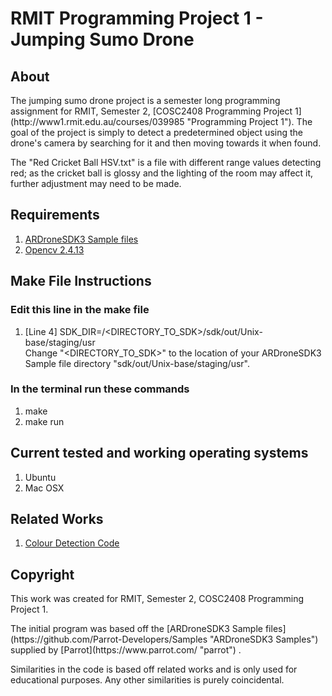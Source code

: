 # RMIT Programming Project 1 - Jumping Sumo Drone
<h2>About</h2>
The jumping sumo drone project is a semester long programming assignment for  RMIT, Semester 2, [COSC2408 Programming Project 1](http://www1.rmit.edu.au/courses/039985 "Programming Project 1"). The goal of the project is simply to detect a predetermined object using the drone's camera by searching for it and then moving towards it when found.

<p>The "Red Cricket Ball HSV.txt" is a file with different range values detecting red; as the cricket ball is glossy and the lighting of the room may affect it, further adjustment may need to be made.</p>
<h2>Requirements</h2>

1. [ARDroneSDK3 Sample files](https://github.com/Parrot-Developers/Samples "ARDroneSDK3 Samples")
2. [Opencv 2.4.13](https://sourceforge.net/projects/opencvlibrary/ "Opencv 2.4.13")

<h2>Make File Instructions</h2>
<h3>Edit this line in the make file</h3>

1. [Line 4] SDK_DIR=/\<DIRECTORY_TO_SDK>/sdk/out/Unix-base/staging/usr<br>Change "\<DIRECTORY_TO_SDK>" to the location of your ARDroneSDK3 Sample file directory "sdk/out/Unix-base/staging/usr".

<h3>In the terminal run these commands</h3>

1. make
2. make run

<h2>Current tested and working operating systems</h2>

1. Ubuntu
2. Mac OSX

<h2>Related Works</h2>

1. [Colour Detection Code](https://github.com/Booppey/ball_detection "Booppey C++ Colour Detection")

<h2>Copyright</h2>
<p>This work was created for RMIT, Semester 2, COSC2408 Programming Project 1.</p>
The initial program was based off the [ARDroneSDK3 Sample files](https://github.com/Parrot-Developers/Samples "ARDroneSDK3 Samples") supplied by [Parrot](https://www.parrot.com/ "parrot") .
<p>Similarities in the code is based off related works and is only used for educational purposes. Any other similarities is purely coincidental.</p>
